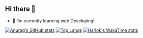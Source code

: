 ## Hi there 👋
- 🌱 I’m currently learning web Developing!

[![Anurag's GitHub stats](https://github-readme-stats.vercel.app/api?username=rdanilomm)](https://github.com/anuraghazra/github-readme-stats)
[![Top Langs](https://github-readme-stats.vercel.app/api/top-langs/?username=rdanilomm&layout=donut)](https://github.com/anuraghazra/github-readme-stats)
[![Harlok's WakaTime stats](https://github-readme-stats.vercel.app/api/wakatime?username=rdanilomm)](https://github.com/anuraghazra/github-readme-stats)

<!--
**RDaniloMM/RDaniloMM** is a ✨ _special_ ✨ repository because its `README.md` (this file) appears on your GitHub profile.

Here are some ideas to get you started:

- 🔭 I’m currently working on ...

- 👯 I’m looking to collaborate on ...
- 🤔 I’m looking for help with ...
- 💬 Ask me about ...
- 📫 How to reach me: ...
- 😄 Pronouns: ...
- ⚡ Fun fact: ...
-->
